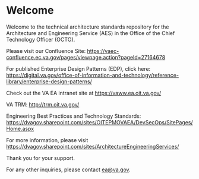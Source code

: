 # Welcome 
Welcome to the technical architecture standards repository for the Architecture and Engineering Service (AES) in the Office of the Chief Technology Officer (OCTO).  

Please visit our Confluence Site:  https://vaec-confluence.ec.va.gov/pages/viewpage.action?pageId=27164678

For published Enterprise Design Patterns (EDP), click here:  https://digital.va.gov/office-of-information-and-technology/reference-library/enterprise-design-patterns/

Check out the VA EA intranet site at https://vaww.ea.oit.va.gov/

VA TRM:  http://trm.oit.va.gov/

Engineering Best Practices and Technology Standards:  https://dvagov.sharepoint.com/sites/OITEPMOVAEA/DevSecOps/SitePages/Home.aspx

For more information, please visit https://dvagov.sharepoint.com/sites/ArchitectureEngineeringServices/

Thank you for your support.

For any other inquiries, please contact ea@va.gov.  
